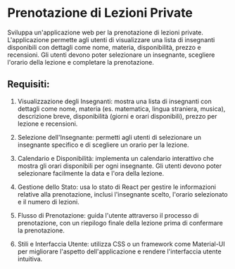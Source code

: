 # Prenotazione di Lezioni Private

Sviluppa un'applicazione web per la prenotazione di lezioni private. L'applicazione permette agli utenti di visualizzare una lista di insegnanti disponibili con dettagli come nome, materia, disponibilità, prezzo e recensioni. Gli utenti devono poter selezionare un insegnante, scegliere l'orario della lezione e completare la prenotazione.

## Requisiti:
1. Visualizzazione degli Insegnanti: mostra una lista di insegnanti con dettagli come nome, materia (es. matematica, lingua straniera, musica), descrizione breve, disponibilità (giorni e orari disponibili), prezzo per lezione e recensioni.

2. Selezione dell'Insegnante: permetti agli utenti di selezionare un insegnante specifico e di scegliere un orario per la lezione.

3. Calendario e Disponibilità: implementa un calendario interattivo che mostra gli orari disponibili per ogni insegnante. Gli utenti devono poter selezionare facilmente la data e l'ora della lezione.

4. Gestione dello Stato: usa lo stato di React per gestire le informazioni relative alla prenotazione, inclusi l'insegnante scelto, l'orario selezionato e il numero di lezioni.

5. Flusso di Prenotazione: guida l'utente attraverso il processo di prenotazione, con un riepilogo finale della lezione prima di confermare la prenotazione.

6. Stili e Interfaccia Utente: utilizza CSS o un framework come Material-UI per migliorare l'aspetto dell'applicazione e rendere l'interfaccia utente intuitiva.